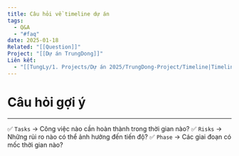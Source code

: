 ```yaml
---
title: Câu hỏi về timeline dự án
tags:
  - Q&A
  - "#faq"
date: 2025-01-18
Related: "[[Question]]"
Project: "[[Dự án TrungDong]]"
Liên kết:
  - "[[TungLy/1. Projects/Dự án 2025/TrungDong-Project/Timeline|Timeline]]"
---
```

# Câu hỏi gợi ý
---
✅ `Tasks` → Công việc nào cần hoàn thành trong thời gian nào?
✅ `Risks` → Những rủi ro nào có thể ảnh hưởng đến tiến độ?
✅ `Phase` → Các giai đoạn có mốc thời gian nào?